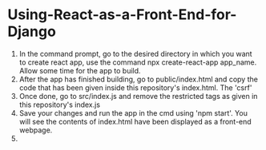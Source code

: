 # Using-React-as-a-Front-End-for-Django


1. In the command prompt, go to the desired directory in which you want to create react app, use the command npx create-react-app app_name. Allow some time for the app to build.
2. After the app has finished building, go to public/index.html and copy the code that has been given inside this repository's index.html. The 'csrf'
3. Once done, go to src/index.js and remove the restricted tags as given in this repository's index.js
4. Save your changes and run the app in the cmd using 'npm start'. You will see the contents of index.html have been displayed as a front-end webpage.
5. 

